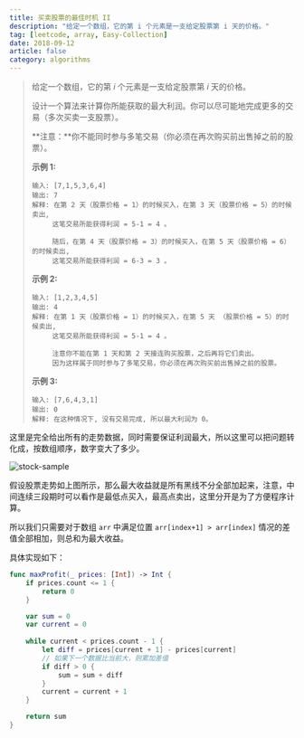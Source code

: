 ```yaml
---
title: 买卖股票的最佳时机 II
description: "给定一个数组，它的第 i 个元素是一支给定股票第 i 天的价格。"
tag: [leetcode, array, Easy-Collection]
date: 2018-09-12
article: false
category: algorithms
---
```


> 给定一个数组，它的第 *i* 个元素是一支给定股票第 *i* 天的价格。
>
> 设计一个算法来计算你所能获取的最大利润。你可以尽可能地完成更多的交易（多次买卖一支股票）。
>
> **注意：**你不能同时参与多笔交易（你必须在再次购买前出售掉之前的股票）。
>
> **示例 1:**
>
> ```
> 输入: [7,1,5,3,6,4]
> 输出: 7
> 解释: 在第 2 天（股票价格 = 1）的时候买入，在第 3 天（股票价格 = 5）的时候卖出, 
>      这笔交易所能获得利润 = 5-1 = 4 。
>      
>      随后，在第 4 天（股票价格 = 3）的时候买入，在第 5 天（股票价格 = 6）的时候卖出, 
>      这笔交易所能获得利润 = 6-3 = 3 。
> ```
>
> **示例 2:**
>
> ```
> 输入: [1,2,3,4,5]
> 输出: 4
> 解释: 在第 1 天（股票价格 = 1）的时候买入，在第 5 天 （股票价格 = 5）的时候卖出, 
>      这笔交易所能获得利润 = 5-1 = 4 。
>      
>      注意你不能在第 1 天和第 2 天接连购买股票，之后再将它们卖出。
>      因为这样属于同时参与了多笔交易，你必须在再次购买前出售掉之前的股票。
> ```
>
> **示例 3:**
>
> ```
> 输入: [7,6,4,3,1]
> 输出: 0
> 解释: 在这种情况下, 没有交易完成, 所以最大利润为 0。
> ```

<!--more-->

这里是完全给出所有的走势数据，同时需要保证利润最大，所以这里可以把问题转化成，按数组顺序，数字变大了多少。

![stock-sample](https://image-1257141638.cos.ap-guangzhou.myqcloud.com/post/head/stock-sample.png)

假设股票走势如上图所示，那么最大收益就是所有黑线不分全部加起来，注意，中间连续三段期时可以看作是最低点买入，最高点卖出，这里分开是为了方便程序计算。

所以我们只需要对于数组 `arr` 中满足位置  `arr[index+1] > arr[index]` 情况的差值全部相加，则总和为最大收益。

具体实现如下：

```swift
func maxProfit(_ prices: [Int]) -> Int {
    if prices.count <= 1 {
        return 0
    }

    var sum = 0
    var current = 0
    
    while current < prices.count - 1 {
        let diff = prices[current + 1] - prices[current]
        // 如果下一个数据比当前大，则累加差值
        if diff > 0 {
            sum = sum + diff
        }
        current = current + 1
    }

    return sum
}
```